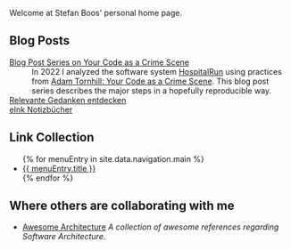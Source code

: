 <p>Welcome at Stefan Boos' personal home page.</p>

<h2>Blog Posts</h2>

<dl>
  <dt>
    <a href="pages/blog-your-code-as-a-crimescene.html">Blog Post Series on Your Code as a Crime Scene</a>
  </dt>
  <dd>
    In 2022 I analyzed the software system <a href="https://github.com/HospitalRun/hospitalrun">HospitalRun</a> using practices from <a href="https://pragprog.com/titles/atcrime/your-code-as-a-crime-scene/">Adam Tornhill: Your Code as a Crime Scene</a>. This blog post series describes the major steps in a hopefully reproducible way.
  </dd>
  <dt>
    <a href="2024/11/09/relevante-gedanken-entdecken.html">Relevante Gedanken entdecken</a>
  </dt>
  <dt>
    <a href="2025/02/01/eink-notizbuecher.html">eInk Notizbücher</a>
  </dt>
</dl>

<h2>Link Collection</h2>
<ul>
{% for menuEntry in site.data.navigation.main %}
  <li>
    <a href="{{ menuEntry.url }}">
      {{ menuEntry.title }}
    </a>
  </li>
{% endfor %}
</ul>

<h2>Where others are collaborating with me</h2>
<ul>
<li><a href="https://github.com/hojak/awesome-architecture">Awesome Architecture</a> <i>A collection of awesome references regarding Software Architecture.</i></li>
</ul>
